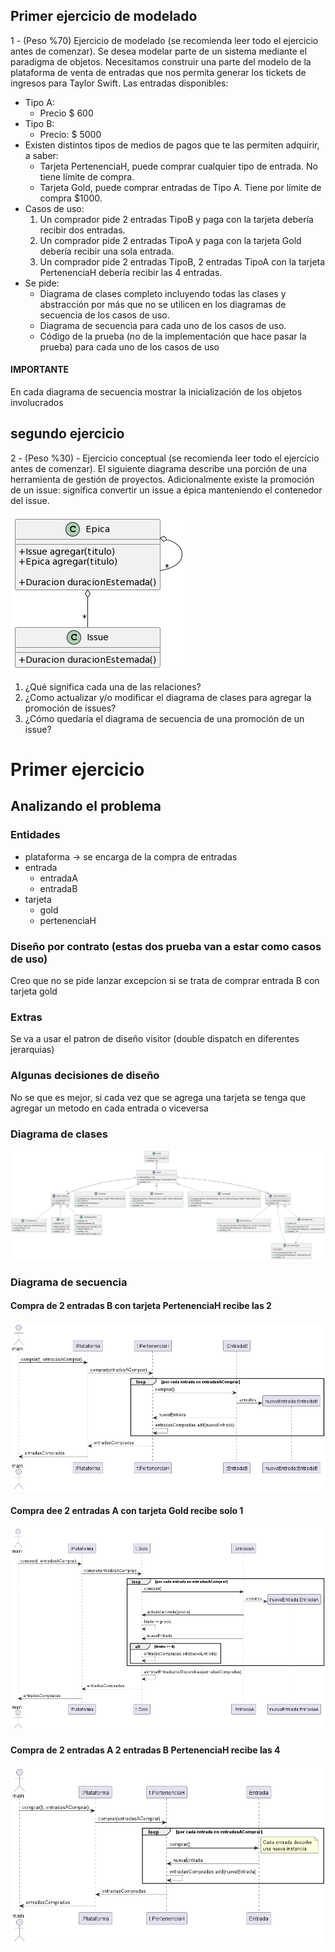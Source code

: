 ## Primer ejercicio de modelado

1 - (Peso %70) Ejercicio de modelado (se recomienda leer todo el ejercicio antes de comenzar). Se desea modelar parte de
un sistema mediante el paradigma de objetos. Necesitamos construir una parte del modelo de la plataforma de venta de
entradas que nos permita generar los tickets de ingresos para Taylor Swift. Las entradas disponibles:

- Tipo A:
    - Precio $ 600
- Tipo B:
    - Precio: $ 5000
- Existen distintos tipos de medios de pagos que te las permiten adquirir, a saber:
    - Tarjeta PertenenciaH, puede comprar cualquier tipo de entrada. No tiene límite de compra.
    - Tarjeta Gold, puede comprar entradas de Tipo A. Tiene por límite de compra $1000.
- Casos de uso:
    1. Un comprador pide 2 entradas TipoB y paga con la tarjeta debería recibir dos entradas.
    2. Un comprador pide 2 entradas TipoA y paga con la tarjeta Gold debería recibir una sola entrada.
    3. Un comprador pide 2 entradas TipoB, 2 entradas TipoA con la tarjeta PertenenciaH debería recibir las 4 entradas.
- Se pide:
    - Diagrama de clases completo incluyendo todas las clases y abstracción por más que no se utilicen en los diagramas
      de secuencia de los casos de uso.
    - Diagrama de secuencia para cada uno de los casos de uso.
    - Código de la prueba (no de la implementación que hace pasar la prueba) para cada uno de los casos de uso

#### IMPORTANTE

En cada diagrama de secuencia mostrar la inicialización de los objetos involucrados

## segundo ejercicio

2 - (Peso %30) - Ejercicio conceptual (se recomienda leer todo el ejercicio antes de comenzar). El siguiente diagrama
describe una porción de una herramienta de gestión de proyectos. Adicionalmente existe la promoción de un issue:
significa convertir un issue a épica manteniendo el contenedor del issue.

![img.png](src/diagrams/img.png)

1. ¿Qué significa cada una de las relaciones?
2. ¿Como actualizar y/o modificar el diagrama de clases para agregar la promoción de issues?
3. ¿Cómo quedaría el diagrama de secuencia de una promoción de un issue?

# Primer ejercicio

## Analizando el problema

### Entidades

- plataforma -> se encarga de la compra de entradas
- entrada
    - entradaA
    - entradaB
- tarjeta
    - gold
    - pertenenciaH

### Diseño por contrato (estas dos prueba van a estar como casos de uso)

Creo que no se pide lanzar excepcion si se trata de comprar entrada B con tarjeta gold

### Extras

Se va a usar el patron de diseño visitor (double dispatch en diferentes jerarquias)

### Algunas decisiones de diseño

No se que es mejor, si cada vez que se agrega una tarjeta se tenga que agregar un metodo en cada entrada o viceversa

### Diagrama de clases

<img src="src/diagrams/DC.png" alt="">

### Diagrama de secuencia

#### Compra de 2 entradas B con tarjeta PertenenciaH recibe las 2

<img src="src/diagrams/2EntradasBPertenenciaH.png" alt="">

#### Compra dee 2 entradas A con tarjeta Gold recibe solo 1

<img src="src/diagrams/2EntradasAGold.png" alt="">

#### Compra de 2 entradas A 2 entradas B PertenenciaH recibe las 4

<img src="src/diagrams/2EntradasA2EntradasBPertenencia.png" alt="">
